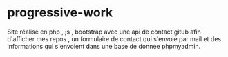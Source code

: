 # progressive-work
Site réalisé en php , js , bootstrap avec une api de contact gitub afin d'afficher mes repos ,  un formulaire de contact qui s'envoie par mail et des informations qui s'envoient dans une base de donnée phpmyadmin.
